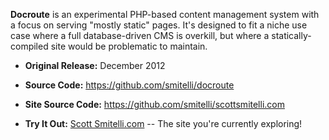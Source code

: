 **Docroute** is an experimental PHP-based content management system with a focus on serving "mostly static" pages. It's designed to fit a niche use case where a full database-driven CMS is overkill, but where a statically-compiled site would be problematic to maintain.

* **Original Release:** December 2012

* **Source Code:** <https://github.com/smitelli/docroute>

* **Site Source Code:** <https://github.com/smitelli/scottsmitelli.com>

* **Try It Out:** [Scott Smitelli.com](https://www.scottsmitelli.com/) -- The site you're currently exploring!
